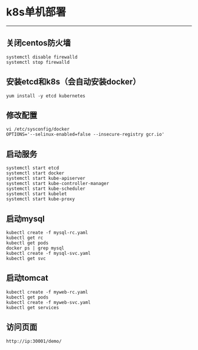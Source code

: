 ﻿# k8s单机部署

---

## 关闭centos防火墙
```
systemctl disable firewalld
systemctl stop firewalld
```

## 安装etcd和k8s（会自动安装docker）
```
yum install -y etcd kubernetes
```

## 修改配置
```
vi /etc/sysconfig/docker
OPTIONS='--selinux-enabled=false --insecure-registry gcr.io'
```

## 启动服务
```
systemctl start etcd
systemctl start docker
systemctl start kube-apiserver
systemctl start kube-controller-manager
systemctl start kube-scheduler
systemctl start kubelet
systemctl start kube-proxy
```

## 启动mysql
```
kubectl create -f mysql-rc.yaml
kubectl get rc
kubectl get pods
docker ps | grep mysql
kubectl create -f mysql-svc.yaml
kubectl get svc
```

## 启动tomcat
```
kubectl create -f myweb-rc.yaml
kubectl get pods
kubectl create -f myweb-svc.yaml
kubectl get services
```

## 访问页面
```
http://ip:30001/demo/
```







